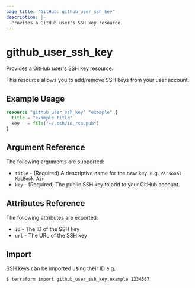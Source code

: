 ```yaml
---
page_title: "GitHub: github_user_ssh_key"
description: |-
  Provides a GitHub user's SSH key resource.
---
```


# github_user_ssh_key

Provides a GitHub user's SSH key resource.

This resource allows you to add/remove SSH keys from your user account.

## Example Usage

```terraform
resource "github_user_ssh_key" "example" {
  title = "example title"
  key   = file("~/.ssh/id_rsa.pub")
}
```

## Argument Reference

The following arguments are supported:

* `title` - (Required) A descriptive name for the new key. e.g. `Personal MacBook Air`
* `key` - (Required) The public SSH key to add to your GitHub account.

## Attributes Reference

The following attributes are exported:

* `id` - The ID of the SSH key
* `url` - The URL of the SSH key

## Import

SSH keys can be imported using their ID e.g.

```
$ terraform import github_user_ssh_key.example 1234567
```
